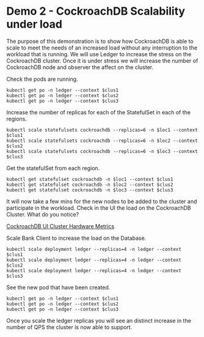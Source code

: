 # Demo 2 - CockroachDB Scalability under load

The purpose of this demonstration is to show how CockroachDB is able to scale to meet the needs of an increased load without any interruption to the workload that is running. We will use Ledger to increase the stress on  the CockroachDB cluster. Once it is under stress we will increase the number of CockroachDB node and observer the affect on the cluster.

Check the pods are running.
```
kubectl get po -n ledger --context $clus1
kubectl get po -n ledger --context $clus2
kubectl get po -n ledger --context $clus3
```

Increase the number of replicas for each of the StatefulSet in each of the regions.
```
kubectl scale statefulsets cockroachdb --replicas=6 -n $loc1 --context $clus1
kubectl scale statefulsets cockroachdb --replicas=6 -n $loc2 --context $clus2
kubectl scale statefulsets cockroachdb --replicas=6 -n $loc3 --context $clus3
```

Get the statefulSet from each region.
```
kubectl get statefulset cockroachdb -n $loc1 --context $clus1
kubectl get statefulset cockroachdb -n $loc2 --context $clus2
kubectl get statefulset cockroachdb -n $loc3 --context $clus3
```

It will now take a few mins for the new nodes to be added to the cluster and participate in the workload.
Check in the UI the load on the CockroachDB Cluster. What do you notice?

[CockroachDB UI Cluster Hardware Metrics](https://uksouth.mikebookham.co.uk:8080/#/metrics/hardware/cluster)

Scale Bank Client to increase the load on the Database.
```
kubectl scale deployment ledger --replicas=4 -n ledger --context $clus1
kubectl scale deployment ledger --replicas=4 -n ledger --context $clus2
kubectl scale deployment ledger --replicas=4 -n ledger --context $clus3
```

See the new pod that have been created.
```
kubectl get po -n ledger --context $clus1
kubectl get po -n ledger --context $clus2
kubectl get po -n ledger --context $clus3
```

Once you scale the ledger replicas you will see an distinct increase in the number of QPS the cluster is now able to support.